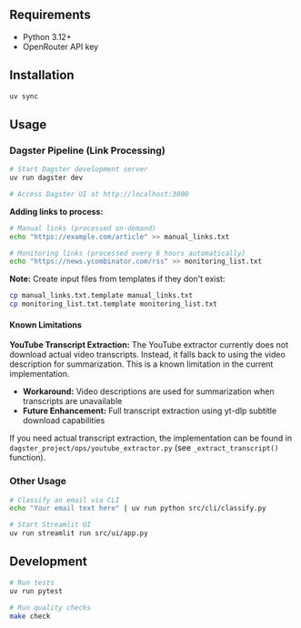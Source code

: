 ## Requirements

- Python 3.12+
- OpenRouter API key

## Installation

```bash
uv sync
```

## Usage

### Dagster Pipeline (Link Processing)

```bash
# Start Dagster development server
uv run dagster dev

# Access Dagster UI at http://localhost:3000
```

**Adding links to process:**

```bash
# Manual links (processed on-demand)
echo "https://example.com/article" >> manual_links.txt

# Monitoring links (processed every 6 hours automatically)
echo "https://news.ycombinator.com/rss" >> monitoring_list.txt
```

**Note:** Create input files from templates if they don't exist:
```bash
cp manual_links.txt.template manual_links.txt
cp monitoring_list.txt.template monitoring_list.txt
```

#### Known Limitations

**YouTube Transcript Extraction:** The YouTube extractor currently does not download actual video transcripts. Instead, it falls back to using the video description for summarization. This is a known limitation in the current implementation.

- **Workaround:** Video descriptions are used for summarization when transcripts are unavailable
- **Future Enhancement:** Full transcript extraction using yt-dlp subtitle download capabilities

If you need actual transcript extraction, the implementation can be found in `dagster_project/ops/youtube_extractor.py` (see `_extract_transcript()` function).

### Other Usage

```bash
# Classify an email via CLI
echo "Your email text here" | uv run python src/cli/classify.py

# Start Streamlit UI
uv run streamlit run src/ui/app.py
```

## Development

```bash
# Run tests
uv run pytest

# Run quality checks
make check
```
